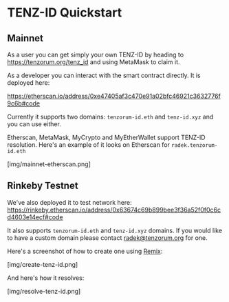 # TENZ-ID Quickstart

## Mainnet

As a user you can get simply your own TENZ-ID by heading to https://tenzorum.org/tenz_id
and using MetaMask to claim it.

As a developer you can interact with the smart contract directly. It is deployed here:

https://etherscan.io/address/0xe47405af3c470e91a02bfc46921c3632776f9c6b#code

Currently it supports two domains: `tenzorum-id.eth` and `tenz-id.xyz` and you can
use either.

Etherscan, MetaMask, MyCrypto and MyEtherWallet support TENZ-ID resolution. 
Here's an example of it looks on Etherscan for `radek.tenzorum-id.eth`

[img/mainnet-etherscan.png]

## Rinkeby Testnet

We've also deployed it to test network here: https://rinkeby.etherscan.io/address/0x63674c69b899bee3f36a52f0f0c6cd4603e14ecf#code

It also supports `tenzorum-id.eth` and `tenz-id.xyz` domains. If you would like to
have a custom domain please contact radek@tenzorum.org for one.

Here's a screenshot of how to create one using [Remix](https://remix.ethereum.org):

[img/create-tenz-id.png]

And here's how it resolves:

[img/resolve-tenz-id.png]


